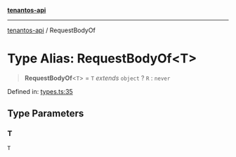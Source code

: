 [**tenantos-api**](../README.md)

***

[tenantos-api](../globals.md) / RequestBodyOf

# Type Alias: RequestBodyOf\<T\>

> **RequestBodyOf**\<`T`\> = `T` *extends* `object` ? `R` : `never`

Defined in: [types.ts:35](https://github.com/shadmanZero/tenantos-api/blob/5456fdea44f46a63455944d4982f5327cbeb3156/src/types.ts#L35)

## Type Parameters

### T

`T`
